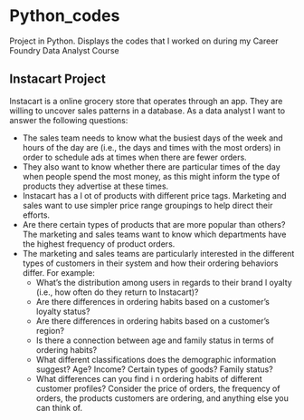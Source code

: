 # Python_codes
Project in Python. Displays the codes that I worked on during my Career Foundry Data Analyst Course

## Instacart Project
Instacart is a online grocery store that operates through an app. They are willing to uncover sales patterns in a database. 
As a data analyst I want to answer the following questions:

* The sales team needs to know what the busiest days of the week and hours of the day are (i.e., the days and times with the most orders) in order to schedule ads at times when there are fewer orders.
* They also want to know whether there are particular times of the day when people spend the most money, as this might inform the type of products they advertise at these times.
* Instacart has a l ot of products with different price tags. Marketing and sales want to use simpler price range groupings to help direct their efforts.
* Are there certain types of products that are more popular than others? The marketing
and sales teams want to know which departments have the highest frequency of product orders.
* The marketing and sales teams are particularly interested in the different types of
customers in their system and how their ordering behaviors differ. For example:
  *  What’s the distribution among users in regards to their brand l oyalty (i.e., how often do they return to Instacart)?
  * Are there differences in ordering habits based on a customer’s loyalty status?
  * Are there differences in ordering habits based on a customer’s region?
  * Is there a connection between age and family status in terms of ordering habits?
  * What different classifications does the demographic information suggest? Age? Income? Certain types of goods? Family status?
  * What differences can you find i n ordering habits of different customer profiles? Consider the price of orders, the frequency of orders, the products customers are ordering, and anything else you can think of.
